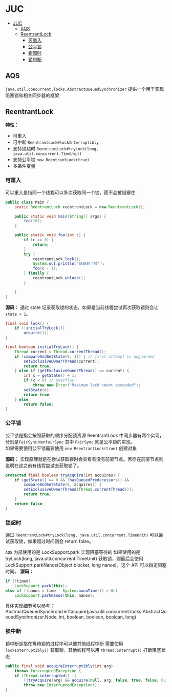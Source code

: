 <!-- customize-category:Java -->

# JUC

- [JUC](#juc)
  - [AQS](#aqs)
  - [ReentrantLock](#reentrantlock)
    - [可重入](#可重入)
    - [公平锁](#公平锁)
    - [锁超时](#锁超时)
    - [锁中断](#锁中断)

## AQS

`java.util.concurrent.locks.AbstractQueuedSynchronizer`
提供一个用于实现阻塞锁和相关同步器的框架

## ReentrantLock

**特性：**

- 可重入
- 可中断 `ReentrantLock#lockInterruptibly`
- 支持锁超时 `ReentrantLock#tryLock(long, java.util.concurrent.TimeUnit)`
- 支持公平锁 `new ReentrantLock(true)`
- 多条件变量

### 可重入

可以重入是指同一个线程可以多次获取同一个锁，而不会被阻塞住

```java
public class Main {
    static ReentrantLock reentrantLock = new ReentrantLock();

    public static void main(String[] args) {
        foo(10);
    }

    public static void foo(int c) {
        if (c == 0) {
            return;
        }
        try {
            reentrantLock.lock();
            System.out.println("获取到了锁");
            foo(c - 1);
        } finally {
            reentrantLock.unlock();
        }

    }
}
```

**源码：**
通过 state 记录获取锁的状态，如果是当前线程尝试再次获取锁则会让 `state + 1`。

```java
final void lock() {
    if (!initialTryLock())
        acquire(1);
}

final boolean initialTryLock() {
    Thread current = Thread.currentThread();
    if (compareAndSetState(0, 1)) { // first attempt is unguarded
        setExclusiveOwnerThread(current);
        return true;
    } else if (getExclusiveOwnerThread() == current) {
        int c = getState() + 1;
        if (c < 0) // overflow
            throw new Error("Maximum lock count exceeded");
        setState(c);
        return true;
    } else
        return false;
}
```

### 公平锁

公平锁是指会按照获取的顺序分配锁资源
ReentrantLock 中同步器有两个实现，分别是`FairSync` `NonfairSync` 其中 `FairSync` 就是公平锁的实现。  
如果需要使用公平锁需要使用 `new ReentrantLock(true)` 创建对象

**源码：**
实现原理就是在尝试获取锁时会查看有没有前驱节点。若存在前驱节点则说明在这之前有线程尝试去获取锁了。

```java
protected final boolean tryAcquire(int acquires) {
    if (getState() == 0 && !hasQueuedPredecessors() &&
        compareAndSetState(0, acquires)) {
        setExclusiveOwnerThread(Thread.currentThread());
        return true;
    }
    return false;
}
```

### 锁超时

通过 `ReentrantLock#tryLock(long, java.util.concurrent.TimeUnit)` 可以尝试获取锁，如果超过时间则会 return false。

`AQS` 内部使用的是 LockSupport.park 实现阻塞等待的
如果使用的是 tryLock(long, java.util.concurrent.TimeUnit) 获取锁，则最后会使用 LockSupport.parkNanos(Object blocker, long nanos)，这个 API 可以指定阻塞时间。
**源码：**

```java
if (!timed)
    LockSupport.park(this);
else if ((nanos = time - System.nanoTime()) > 0L)
    LockSupport.parkNanos(this, nanos);
```

具体实现细节可以参考：  
AbstractQueuedSynchronizer#acquire(java.util.concurrent.locks.AbstractQueuedSynchronizer.Node, int, boolean, boolean, boolean, long)

### 锁中断

锁中断是指在等待锁的过程中可以被其他线程中断
需要使用 `lockInterruptibly()` 获取锁，其他线程可以用 `thread.interrupt()` 打断阻塞状态

```java
public final void acquireInterruptibly(int arg)
    throws InterruptedException {
    if (Thread.interrupted() ||
        (!tryAcquire(arg) && acquire(null, arg, false, true, false, 0L) < 0))
        throw new InterruptedException();
}
```
